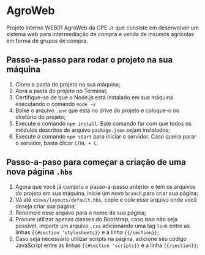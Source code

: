# AgroWeb
Projeto interno WEB01 AgroWeb da CPE Jr que consiste em desenvolver um sistema web para intermediação de compra e venda de insumos agrícolas em forma de grupos de compra.

## Passo-a-passo para rodar o projeto na sua máquina
1. Clone a pasta do projeto na sua máquina;
2. Abra a pasta do projeto no Terminal;
3. Certifique-se de que o Node.js está instalado em sua máquina executando o comando `node -v`
4. Baixe o arquivo `.env` que está no drive do projeto e coloque-o no diretório do projeto;
5. Execute o comando `npm install`. Este comando far com que todos os módulos descritos do arquivo `package.json` sejam instalados;
6. Execute o comando `npm start` para iniciar o servidor. Caso queira parar o servidor, basta clicar `CTRL + C`.

## Passo-a-paso para começar a criação de uma nova página `.hbs`
1. Agora que você já cumpriu o passo-a-passo anterior e tem os arquivos do projeto em sua máquina, inicie um novo `branch` para criar sua página;
2. Vá até `views/layouts/default.hbs`, copie e cole esse arquivo onde você deseja criar sua página;
3. Renomeie esse arquivo para o nome da sua página;
4. Procure utilizar apenas classes do Bootstrap, caso isso não seja possível, importe um arquivo `.css` adicionando uma tag `link` entre as linhas `{{#section 'stylesheets}}` e a linha `{{/section}}`;
5. Caso seja necessário utilizar scripts na página, adicione seu código JavaScript entre as linhas `{{#section 'scripts}}` e a linha `{{/section}}`;
